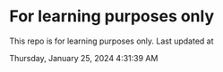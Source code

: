 # For learning purposes only
This repo is for learning purposes only.
Last updated at

Thursday, January 25, 2024 4:31:39 AM

